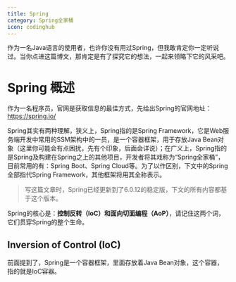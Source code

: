 ```yaml
---
title: Spring
category: Spring全家桶
icon: codinghub
---
```


<!-- @include: @small-word.md -->

作为一名Java语言的使用者，也许你没有用过Spring，但我敢肯定你一定听说过。当你点进这篇博文，那肯定是有了探究它的想法，一起来领略下它的风采吧。

# Spring 概述

作为一名程序员，官网是获取信息的最佳方式，先给出Spring的官网地址：https://spring.io/

Spring其实有两种理解，狭义上，Spring指的是Spring Framework，它是Web服务端开发中常用的SSM架构中的一员，是一个容器框架，用于存放Java Bean对象（这里你可能会有点困扰，先有个印象，后面会详说）；在广义上，Spring指的是Spring及构建在Spring之上的其他项目，开发者将其戏称为“Spring全家桶”，目前常用的有：Spring Boot、Spring Cloud等。为了以作区别，下文中的Spring全部指代Spring Framework，其他框架将用其全称表示。

> 写这篇文章时，Spring已经更新到了6.0.12的稳定版，下文的所有内容都基于这个版本。

Spring的核心是：**控制反转（IoC）**和**面向切面编程（AoP）**，请记住这两个词，它们贯穿Spring的整个生命。

## Inversion of Control (IoC)

前面提到了，Spring是一个容器框架，里面存放着Java Bean对象，这个容器，指的就是IoC容器。


